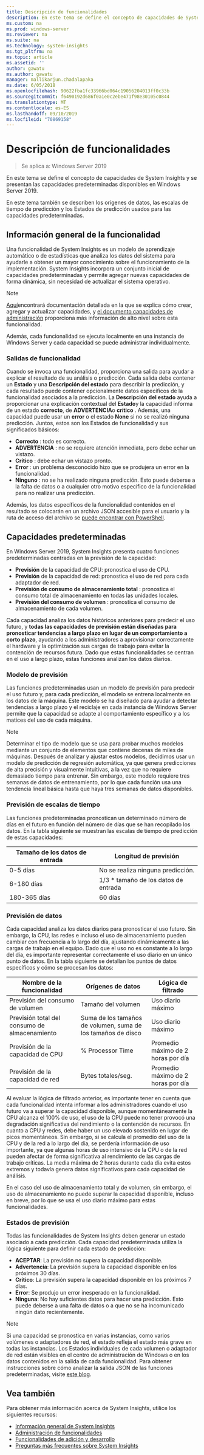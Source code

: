 ```yaml
---
title: Descripción de funcionalidades
description: En este tema se define el concepto de capacidades de System Insights y se presentan las capacidades predeterminadas disponibles en Windows Server 2019.
ms.custom: na
ms.prod: windows-server
ms.reviewer: na
ms.suite: na
ms.technology: system-insights
ms.tgt_pltfrm: na
ms.topic: article
ms.assetid: ''
author: gawatu
ms.author: gawatu
manager: mallikarjun.chadalapaka
ms.date: 6/05/2018
ms.openlocfilehash: 90622fba1fc33966bd064c19056204013ff0c33b
ms.sourcegitcommit: f6490192d686f0a1e0c2ebe471f98e30105c0844
ms.translationtype: MT
ms.contentlocale: es-ES
ms.lasthandoff: 09/10/2019
ms.locfileid: "70869158"
---
```

# <a name="understanding-capabilities"></a>Descripción de funcionalidades

>Se aplica a: Windows Server 2019

En este tema se define el concepto de capacidades de System Insights y se presentan las capacidades predeterminadas disponibles en Windows Server 2019. 

En este tema también se describen los orígenes de datos, las escalas de tiempo de predicción y los Estados de predicción usados para las capacidades predeterminadas. 

## <a name="capability-overview"></a>Información general de la funcionalidad
Una funcionalidad de System Insights es un modelo de aprendizaje automático o de estadísticas que analiza los datos del sistema para ayudarle a obtener un mayor conocimiento sobre el funcionamiento de la implementación. System Insights incorpora un conjunto inicial de capacidades predeterminadas y permite agregar nuevas capacidades de forma dinámica, sin necesidad de actualizar el sistema operativo. 

>[!NOTE]
>[Aquí](adding-and-developing-capabilities.md)encontrará documentación detallada en la que se explica cómo crear, agregar y actualizar capacidades, y [el documento capacidades de administración](managing-capabilities.md) proporciona más información de alto nivel sobre esta funcionalidad.

Además, cada funcionalidad se ejecuta localmente en una instancia de Windows Server y cada capacidad se puede administrar individualmente.

### <a name="capability-outputs"></a>Salidas de funcionalidad
Cuando se invoca una funcionalidad, proporciona una salida para ayudar a explicar el resultado de su análisis o predicción. Cada salida debe contener un **Estado** y una **Descripción del estado** para describir la predicción, y cada resultado puede contener opcionalmente datos específicos de la funcionalidad asociados a la predicción. La **Descripción del estado** ayuda a proporcionar una explicación contextual del **Estado**y la capacidad informa de un estado **correcto**, de **ADVERTENCIA**o **crítico** . Además, una capacidad puede usar un **error** o el estado **None** si no se realizó ninguna predicción. Juntos, estos son los Estados de funcionalidad y sus significados básicos: 

- **Correcto** : todo es correcto.
- **ADVERTENCIA** : no se requiere atención inmediata, pero debe echar un vistazo. 
- **Crítico** : debe echar un vistazo pronto. 
- **Error** : un problema desconocido hizo que se produjera un error en la funcionalidad. 
- **Ninguno** : no se ha realizado ninguna predicción. Esto puede deberse a la falta de datos o a cualquier otro motivo específico de la funcionalidad para no realizar una predicción. 

Además, los datos específicos de la funcionalidad contenidos en el resultado se colocarán en un archivo JSON accesible para el usuario y la ruta de acceso del archivo se [puede encontrar con PowerShell](https://docs.microsoft.com/windows-server/manage/system-insights/managing-capabilities#retrieving-capability-results). 

## <a name="default-capabilities"></a>Capacidades predeterminadas
En Windows Server 2019, System Insights presenta cuatro funciones predeterminadas centradas en la previsión de la capacidad:

- **Previsión** de la capacidad de CPU: pronostica el uso de CPU. 
- **Previsión** de la capacidad de red: pronostica el uso de red para cada adaptador de red. 
- **Previsión de consumo de almacenamiento total** : pronostica el consumo total de almacenamiento en todas las unidades locales. 
- **Previsión del consumo de volumen** : pronostica el consumo de almacenamiento de cada volumen.

Cada capacidad analiza los datos históricos anteriores para predecir el uso futuro, y **todas las capacidades de previsión están diseñadas para pronosticar tendencias a largo plazo en lugar de un comportamiento a corto plazo**, ayudando a los administradores a aprovisionar correctamente el hardware y la optimización sus cargas de trabajo para evitar la contención de recursos futura. Dado que estas funcionalidades se centran en el uso a largo plazo, estas funciones analizan los datos diarios. 

### <a name="forecasting-model"></a>Modelo de previsión
Las funciones predeterminadas usan un modelo de previsión para predecir el uso futuro y, para cada predicción, el modelo se entrena localmente en los datos de la máquina. Este modelo se ha diseñado para ayudar a detectar tendencias a largo plazo y el reciclaje en cada instancia de Windows Server permite que la capacidad se adapte al comportamiento específico y a los matices del uso de cada máquina.

>[!NOTE]
>Determinar el tipo de modelo que se usa para probar muchos modelos mediante un conjunto de elementos que contiene decenas de miles de máquinas. Después de analizar y ajustar estos modelos, decidimos usar un modelo de predicción de regresión automática, ya que genera predicciones de alta precisión y visualmente intuitivas, a la vez que no requiere demasiado tiempo para entrenar. Sin embargo, este modelo requiere tres semanas de datos de entrenamiento, por lo que cada función usa una tendencia lineal básica hasta que haya tres semanas de datos disponibles.

### <a name="forecasting-timelines"></a>Previsión de escalas de tiempo
Las funciones predeterminadas pronostican un determinado número de días en el futuro en función del número de días que se han recopilado los datos. En la tabla siguiente se muestran las escalas de tiempo de predicción de estas capacidades:

| Tamaño de los datos de entrada | Longitud de previsión |
| --------------- | --------------- |
| 0-5 días | No se realiza ninguna predicción. |
| 6-180 días | 1/3 * tamaño de los datos de entrada |
| 180-365 días | 60 días | 

### <a name="forecasting-data"></a>Previsión de datos
Cada capacidad analiza los datos diarios para pronosticar el uso futuro. Sin embargo, la CPU, las redes e incluso el uso de almacenamiento pueden cambiar con frecuencia a lo largo del día, ajustando dinámicamente a las cargas de trabajo en el equipo. Dado que el uso no es constante a lo largo del día, es importante representar correctamente el uso diario en un único punto de datos. En la tabla siguiente se detallan los puntos de datos específicos y cómo se procesan los datos:


| Nombre de la funcionalidad | Orígenes de datos | Lógica de filtrado |
| --------------- | -------------- | ---------------- |
 Previsión del consumo de volumen          | Tamaño del volumen                    | Uso diario máximo              
 Previsión total del consumo de almacenamiento   | Suma de los tamaños de volumen, suma de los tamaños de disco              | Uso diario máximo             
 Previsión de la capacidad de CPU                | % Processor Time  | Promedio máximo de 2 horas por día   
 Previsión de la capacidad de red         | Bytes totales/seg.         | Promedio máximo de 2 horas por día  

Al evaluar la lógica de filtrado anterior, es importante tener en cuenta que cada funcionalidad intenta informar a los administradores cuando el uso futuro va a superar la capacidad disponible, aunque momentáneamente la CPU alcanza el 100% de uso, el uso de la CPU puede no tener provocó una degradación significativa del rendimiento o la contención de recursos. En cuanto a CPU y redes, debe haber un uso elevado sostenido en lugar de picos momentáneos. Sin embargo, si se calcula el promedio del uso de la CPU y de la red a lo largo del día, se perdería información de uso importante, ya que algunas horas de uso intensivo de la CPU o de la red pueden afectar de forma significativa al rendimiento de las cargas de trabajo críticas. La media máxima de 2 horas durante cada día evita estos extremos y todavía genera datos significativos para cada capacidad de análisis.

En el caso del uso de almacenamiento total y de volumen, sin embargo, el uso de almacenamiento no puede superar la capacidad disponible, incluso en breve, por lo que se usa el uso diario máximo para estas funcionalidades. 

### <a name="forecasting-statuses"></a>Estados de previsión
Todas las funcionalidades de System Insights deben generar un estado asociado a cada predicción. Cada capacidad predeterminada utiliza la lógica siguiente para definir cada estado de predicción:
- **ACEPTAR**: La previsión no supera la capacidad disponible.
- **Advertencia**: La previsión supera la capacidad disponible en los próximos 30 días. 
- **Crítico**: La previsión supera la capacidad disponible en los próximos 7 días. 
- **Error**: Se produjo un error inesperado en la funcionalidad. 
- **Ninguna**: No hay suficientes datos para hacer una predicción. Esto puede deberse a una falta de datos o a que no se ha incomunicado ningún dato recientemente.

>[!NOTE]
>Si una capacidad se pronostica en varias instancias, como varios volúmenes o adaptadores de red, el estado refleja el estado más grave en todas las instancias. Los Estados individuales de cada volumen o adaptador de red están visibles en el centro de administración de Windows o en los datos contenidos en la salida de cada funcionalidad. Para obtener instrucciones sobre cómo analizar la salida JSON de las funciones predeterminadas, visite [este blog](https://aka.ms/systeminsights-mitigationscripts). 


## <a name="see-also"></a>Vea también
Para obtener más información acerca de System Insights, utilice los siguientes recursos:

- [Información general de System Insights](overview.md)
- [Administración de funcionalidades](managing-capabilities.md)
- [Funcionalidades de adición y desarrollo](adding-and-developing-capabilities.md)
- [Preguntas más frecuentes sobre System Insights](faq.md)
